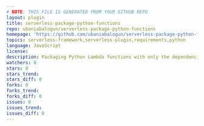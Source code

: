 ```yaml
---
# NOTE: THIS FILE IS GENERATED FROM YOUR GITHUB REPO
layout: plugin
title: serverless-package-python-functions
repo: ubaniabalogun/serverless-package-python-functions
homepage: 'https://github.com/ubaniabalogun/serverless-package-python-functions'
topics: serverless-framework,serverless-plugin,requirements,python
language: JavaScript
license: 
description: Packaging Python Lambda functions with only the dependencies/requirements they need.
watchers: 8
stars: 8
stars_trend: 
stars_diff: 0
forks: 0
forks_trend: 
forks_diff: 0
issues: 0
issues_trend: 
issues_diff: 0
---
```

